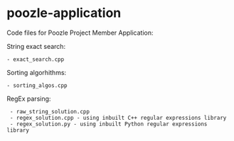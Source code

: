 # poozle-application

Code files for Poozle Project Member Application:

  String exact search:

    - exact_search.cpp

  Sorting algorhithms:

    - sorting_algos.cpp

  RegEx parsing:

     - raw_string_solution.cpp
     - regex_solution.cpp - using inbuilt C++ regular expressions library
     - regex_solution.py - using inbuilt Python regular expressions library

  
